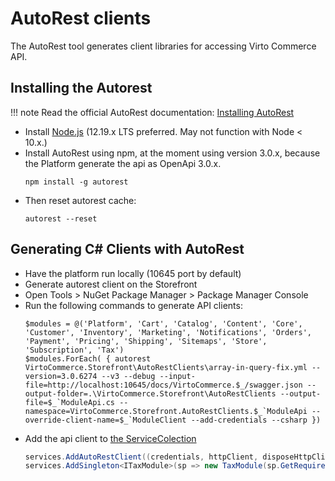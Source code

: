 # AutoRest clients

The AutoRest tool generates client libraries for accessing Virto Commerce API.

## Installing the Autorest

!!! note
    Read the official AutoRest documentation: [Installing AutoRest](https://github.com/Azure/autorest/blob/main/docs/readme.md)

   - Install [Node.js](https://nodejs.org/en/) (12.19.x LTS preferred. May not function with Node < 10.x.)
   - Install AutoRest using npm, at the moment using version 3.0.x, because the Platform generate the api as OpenApi 3.0.x. 
        ```console
       npm install -g autorest
       ```
   - Then reset autorest cache:
        ```console
       autorest --reset
       ```

## Generating C# Clients with AutoRest
   - Have the platform run locally (10645 port by default)
   - Generate autorest client on the Storefront
   - Open Tools > NuGet Package Manager > Package Manager Console
   -   Run the following commands to generate API clients:
        ```console
        $modules = @('Platform', 'Cart', 'Catalog', 'Content', 'Core', 'Customer', 'Inventory', 'Marketing', 'Notifications', 'Orders', 'Payment', 'Pricing', 'Shipping', 'Sitemaps', 'Store', 'Subscription', 'Tax')
        $modules.ForEach( { autorest VirtoCommerce.Storefront\AutoRestClients\array-in-query-fix.yml --version=3.0.6274 --v3 --debug --input-file=http://localhost:10645/docs/VirtoCommerce.$_/swagger.json --output-folder=.\VirtoCommerce.Storefront\AutoRestClients --output-file=$_`ModuleApi.cs --namespace=VirtoCommerce.Storefront.AutoRestClients.$_`ModuleApi --override-client-name=$_`ModuleClient --add-credentials --csharp })
        ```
   -   Add the api client to [the ServiceColection](https://github.com/VirtoCommerce/vc-storefront-core/blob/master/VirtoCommerce.Storefront/DependencyInjection/ServiceCollectionExtension.cs)
        ```csharp
       services.AddAutoRestClient((credentials, httpClient, disposeHttpClient, baseUri) => new TaxModuleApi(credentials, httpClient, disposeHttpClient) { BaseUri = baseUri });
       services.AddSingleton<ITaxModule>(sp => new TaxModule(sp.GetRequiredService<TaxModuleApi>()));
       ```





    
